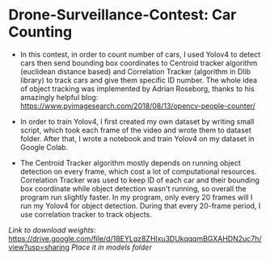 # Drone-Surveillance-Contest: Car Counting

- In this contest, in order to count number of cars, I used Yolov4 to detect cars then send bounding box coordinates to Centroid tracker algorithm (euclidean distance based) and Correlation Tracker (algorithm in Dlib library) to track cars and give them specific ID number. The whole idea of object tracking was implemented by Adrian Roseborg, thanks to his amazingly helpful blog: https://www.pyimagesearch.com/2018/08/13/opencv-people-counter/

- In order to train Yolov4, I first created my own dataset by writing small script, which took each frame of the video and wrote them to dataset folder. After that, I wrote a notebook and train Yolov4 on my dataset in Google Colab.

- The Centroid Tracker algorithm mostly depends on running object detection on every frame, which cost a lot of computational resources. Correlation Tracker was used to keep ID of each car and their bounding box coordinate while object detection wasn't running, so overall the program run slightly faster. In my program, only every 20 frames will I run my Yolov4 for object detection. During that every 20-frame period, I use correlation tracker to track objects.

*Link to download weights*: https://drive.google.com/file/d/18EYLqz8ZHlxu3DUkqqqmBGXAHDN2uc7h/view?usp=sharing
*Place it in models folder*
